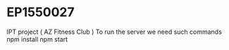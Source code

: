# EP1550027
IPT project ( AZ Fitness Club )
To run the server we need such commands npm install npm start


